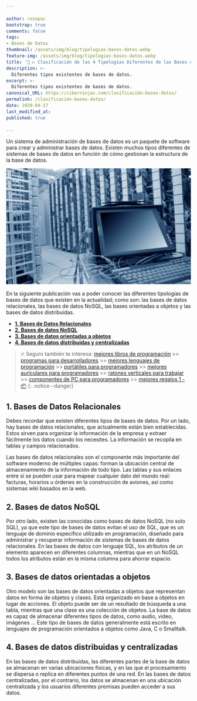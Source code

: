```yaml
---

author: rosepac
bootstrap: true
comments: false
tags:
- Bases de Datos
thumbnail: /assets/img/blog/tipologias-bases-datos.webp
feature-img: /assets/img/blog/tipologias-bases-datos.webp
title: '🥇 ▷ Clasificación de las 4 Tipologías Diferentes de las Bases de Datos 2020'
description: >-
  Diferentes tipos existentes de bases de datos.
excerpt: >-
  Diferentes tipos existentes de bases de datos.
canonical_URL: https://ciberninjas.com/clasificación-bases-datos/
permalink: /clasificación-bases-datos/
date: 2020-04-27
last_modified_at: 
published: true

---
```


Un sistema de administración de bases de datos es un paquete de software para crear y administrar bases de datos. Existen muchos tipos diferentes de sistemas de bases de datos en función de cómo gestionan la estructura de la base de datos.

![Clasificación de las Tipologías de las Bases de Datos 2020](/assets/img/blog/tipologias-bases-datos.webp "Clasificación de las Tipologías de las Bases de Datos 2020")

En la siguiente publicación vas a poder conocer las diferentes tipologías de bases de datos que existen en la actualidad; como son: las bases de datos relacionales, las bases de datos NoSQL, las bases orientadas a objetos y las bases de datos distribuidas.

<!-- https://dataguide.prisma.io/intro/comparing-database-types -->
<!-- https://www.nibusinessinfo.co.uk/content/types-database-system -->
<!-- CONTENIDO INTRODUCCION -->
- [**1. Bases de Datos Relacionales**](#1-bases-de-datos-relacionales)
- [**2. Bases de datos NoSQL**](#2-bases-de-datos-nosql)
- [**3. Bases de datos orientadas a objetos**](#3-bases-de-datos-orientadas-a-objetos)
- [**4. Bases de datos distribuidas y centralizadas**](#4-bases-de-datos-distribuidas-y-centralizadas)

> 🔥 Seguro también te interesa: [mejores libros de programación](/programar/) >> [programas para desarrolladores](/clasificación-bases-datos/) >> [mejores lenguajes de programación](/15-mejores-lenguajes-programacion/) >> [portátiles para programadores]() >> [mejores auriculares para programadores](/auriculares-dise%C3%B1o/) >> [ratones verticales para trabajar](/teclados-ratones-dise%C3%B1o/) >> [componentes de PC para programadores](/ordenadores-componentes/) >> [mejores regalos 1 - 📦](/black-friday-amazon/)
{: .notice--danger}

## **1. Bases de Datos Relacionales**

Debes recordar que existen diferentes tipos de bases de datos. Por un lado, hay bases de datos relacionales, que actualmente están bien establecidas. Estos sirven para organizar la información de la empresa y extraer fácilmente los datos cuando los necesites. La información se recopila en tablas y campos relacionados.

Las bases de datos relacionales son el componente más importante del software moderno de múltiples capas: forman la ubicación central de almacenamiento de la información de todo tipo. Las tablas y sus enlaces entre sí se pueden usar para mapear cualquier dato del mundo real: facturas, horarios u órdenes en la construcción de aviones, así como sistemas wiki basados ​​en la web.

## **2. Bases de datos NoSQL**

Por otro lado, existen las conocidas como bases de datos NoSQL (no solo SQL), ya que este tipo de bases de datos evitan el uso de SQL, que es un lenguaje de dominio específico utilizado en programación, diseñado para administrar y recuperar información de sistemas de bases de datos relacionales. En las bases de datos con lenguaje SQL, los atributos de un elemento aparecen en diferentes columnas, mientras que en un NoSQL todos los atributos están en la misma columna para ahorrar espacio.

## **3. Bases de datos orientadas a objetos**

Otro modelo son las bases de datos orientadas a objetos que representan datos en forma de objetos y clases. Está organizado en base a objetos en lugar de acciones. El objeto puede ser de un resultado de búsqueda a una tabla, mientras que una clase es una colección de objetos. La base de datos es capaz de almacenar diferentes tipos de datos, como audio, video, imágenes ... Este tipo de bases de datos generalmente está escrito en lenguajes de programación orientados a objetos como Java, C o Smalltalk.

## **4. Bases de datos distribuidas y centralizadas**

En las bases de datos distribuidas, las diferentes partes de la base de datos se almacenan en varias ubicaciones físicas, y en las que el procesamiento se dispersa o replica en diferentes puntos de una red. En las bases de datos centralizadas, por el contrario, los datos se almacenan en una ubicación centralizada y los usuarios diferentes premisas pueden acceder a sus datos.
